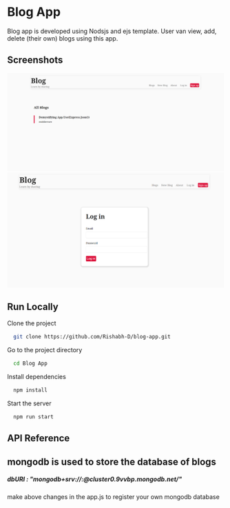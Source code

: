 # Blog App

Blog app is developed using Nodsjs and ejs template. User van view, add, delete (their own) blogs using this app.


## Screenshots

<img src ="/screenshots/landing_page.png">
<img src ="/screenshots/login_page.png">

## Run Locally

Clone the project

```bash
  git clone https://github.com/Rishabh-D/blog-app.git
```

Go to the project directory

```bash
  cd Blog App
```

Install dependencies

```bash
  npm install
```

Start the server

```bash
  npm run start
```

## API Reference

## mongodb is used to store the database of blogs

##### dbURI : "mongodb+srv://<user>:<password>@cluster0.9vvbp.mongodb.net/<database-name>"

make above changes in the app.js to register your own mongodb database



